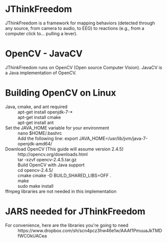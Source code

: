JThinkFreedom
=============

JThinkFreedom is a framework for mapping behaviors (detected through any source, from camera to audio, to EEG) to reactions (e.g., from a computer click to... pulling a lever).

OpenCV - JavaCV
===============

JThinkFreedom runs on OpenCV (Open source Computer Vision). JavaCV is a Java implementation of OpenCV.

Building OpenCV on Linux
========================

<dl>
    <dt>Java, cmake, and ant required</dt>
    <dd>apt-get install openjdk-7-*</dd>
    <dd>apt-get install cmake</dd>
    <dd>apt-get install ant</dd>
    <dt>Set the JAVA_HOME variable for your environment</dt>
    <dd>nano $HOME/.bashrc</dd>
    <dd>Add the following line: export JAVA_HOME=/usr/lib/jvm/java-7-openjdk-amd64/</dd>
    <dt>Download OpenCV (This guide will assume version 2.4.5)</dt>
    <dd>http://opencv.org/downloads.html</dd>
    <dd>tar -xzvf opencv-2.4.5.tar.gz</dd>
    <dd>Build OpenCV with Java support</dd>
    <dd>cd opencv-2.4.5/</dd>
    <dd>cmake cmake -D BUILD_SHARED_LIBS=OFF .</dd>
    <dd>make</dd>
    <dd>sudo make install</dd>
    <dt>ffmpeg libraries are not needed in this implementation</dt>
</dl>

JARS needed for JThinkFreedom
=============================
<dl>
	<dt>For convenience, here are the libraries you're going to need</dt>
	<dd>https://www.dropbox.com/sh/scn4pcz3hw46e1w/AAAf1PmuuaJkTMDfWCOkUACea</dd>
</dl>